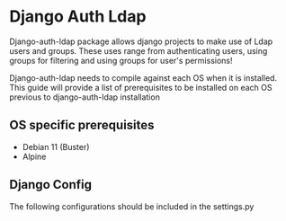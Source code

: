 # Django Auth Ldap

Django-auth-ldap package allows django projects to make use of Ldap users and groups. These uses range from authenticating users, using groups for filtering and using groups for user's permissions!

Django-auth-ldap needs to compile against each OS when it is installed. This guide will provide a list of prerequisites to be installed on each OS previous to django-auth-ldap installation

## OS specific prerequisites
* Debian 11 (Buster)
* Alpine

## Django Config
The following configurations should be included in the settings.py
```python
```

[Debian 11 (Buster)]: debian11_buster.md
[Alpine]: alpine.md
